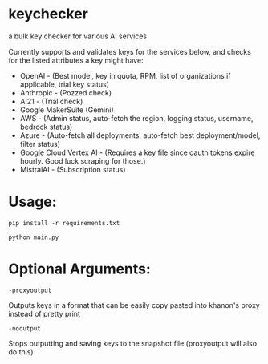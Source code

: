 # keychecker
a bulk key checker for various AI services

Currently supports and validates keys for the services below, and checks for the listed attributes a key might have:

- OpenAI - (Best model, key in quota, RPM, list of organizations if applicable, trial key status)
- Anthropic - (Pozzed check)
- AI21 - (Trial check)
- Google MakerSuite (Gemini)
- AWS - (Admin status, auto-fetch the region, logging status, username, bedrock status)
- Azure - (Auto-fetch all deployments, auto-fetch best deployment/model, filter status)
- Google Cloud Vertex AI - (Requires a key file since oauth tokens expire hourly. Good luck scraping for those.)
- MistralAI - (Subscription status)
# Usage:
`pip install -r requirements.txt`

`python main.py`

# Optional Arguments:

`-proxyoutput`

Outputs keys in a format that can be easily copy pasted into khanon's proxy instead of pretty print


`-nooutput`

Stops outputting and saving keys to the snapshot file (proxyoutput will also do this)
